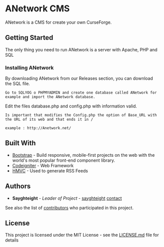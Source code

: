 # ANetwork CMS

ANetwork is a CMS for create your own CurseForge.

## Getting Started

The only thing you need to run ANetwork is a server with Apache, PHP and SQL



### Installing ANetwork

By downloading ANetwork from our Releases section, you can download the SQL file.

```
Go to SQLYOG o PHPMYADMIN and create one database called ANetwork for example and import the ANetwork database.
```

Edit the files database.php and config.php with information valid.

```
Is important that modifies the Config.php the option of Base_URL with the URL of its web and that ends it in /

example : http://Anetwork.net/
```

## Built With

* [Bootstrap](https://getbootstrap.com/) - Build responsive, mobile-first projects on the web with the world's most popular front-end component library.
* [Codeigniter](https://codeigniter.com/) - Web Framework
* [HMVC](https://en.wikipedia.org/wiki/Hierarchical_model%E2%80%93view%E2%80%93controller) - Used to generate RSS Feeds

## Authors

* **Sayghteight** - *Leader of Project* - [sayghteight](https://github.com/sayghteight) [contact](mailto:sayghteight@dzero.ml)

See also the list of [contributors](https://github.com/sayghteight/ANetworks/contributors) who participated in this project.

## License

This project is licensed under the MIT License - see the [LICENSE.md](LICENSE.md) file for details
